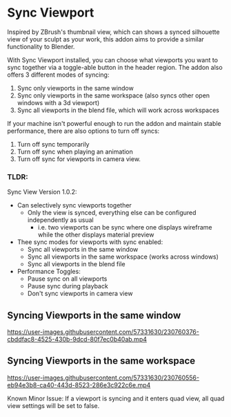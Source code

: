 # Sync Viewport
Inspired by ZBrush's thumbnail view, which can shows a synced silhouette view of your sculpt as your work, this addon aims to provide a similar functionality to Blender.

With Sync Viewport installed, you can choose what viewports you want to sync together via a toggle-able button in the header region. The addon also offers 3 different modes of syncing: 
1. Sync only viewports in the same window
2. Sync only viewports in the same workspace (also syncs other open windows with a 3d viewport)
3. Sync all viewports in the blend file, which will work across workspaces

If your machine isn't powerful enough to run the addon and maintain stable performance, there are also options to turn off syncs:
1. Turn off sync temporarily
2. Turn off sync when playing an animation
3. Turn off sync for viewports in camera view.


### TLDR:
Sync View Version 1.0.2:
* Can selectively sync viewports together
    * Only the view is synced, everything else can be configured independently as usual
        * i.e. two viewports can be sync where one displays wireframe while the other displays material preview
* Thee sync modes for viewports with sync enabled:
    * Sync all viewports in the same window
    * Sync all viewports in the same workspace (works across windows)
    * Sync all viewports in the blend file
* Performance Toggles:
    * Pause sync on all viewports
    * Pause sync during playback
    * Don't sync viewports in camera view


## Syncing Viewports in the same window

https://user-images.githubusercontent.com/57331630/230760376-cbddfac8-4525-430b-9dcd-80f7ec0b40ab.mp4


## Syncing Viewports in the same workspace

https://user-images.githubusercontent.com/57331630/230760556-eb94e3b8-ca40-443d-8523-286e3c922c6e.mp4




Known Minor Issue:
If a viewport is syncing and it enters quad view, all quad view settings will be set to false. 
